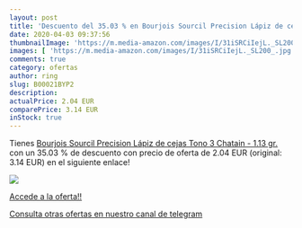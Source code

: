 ```yaml
---
layout: post
title: 'Descuento del 35.03 % en Bourjois Sourcil Precision Lápiz de ceja'
date: 2020-04-03 09:37:56
thumbnailImage: 'https://m.media-amazon.com/images/I/31iSRCiIejL._SL200_.jpg'
images: [ 'https://m.media-amazon.com/images/I/31iSRCiIejL._SL200_.jpg' ]
comments: true
category: ofertas
author: ring
slug: B00021BYP2
description:
actualPrice: 2.04 EUR
comparePrice: 3.14 EUR
inStock: true
---
```


Tienes [Bourjois Sourcil Precision Lápiz de cejas Tono 3 Chatain - 1.13 gr.](https://www.amazon.com/dp/B00021BYP2/?tag=redken08-20) con un 35.03 % de descuento con precio de oferta de 2.04 EUR (original: 3.14 EUR) en el siguiente enlace!

[![](https://m.media-amazon.com/images/I/31iSRCiIejL._SL200_.jpg)](https://www.amazon.com/dp/B00021BYP2/?tag=redken08-20)

[Accede a la oferta!!](https://www.amazon.com/dp/B00021BYP2/?tag=redken08-20)

[Consulta otras ofertas en nuestro canal de telegram](https://t.me/s/ofertas25)

